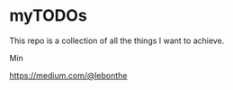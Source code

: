 # myTODOs

This repo is a collection of all the things I want to achieve.

Min

https://medium.com/@lebonthe
